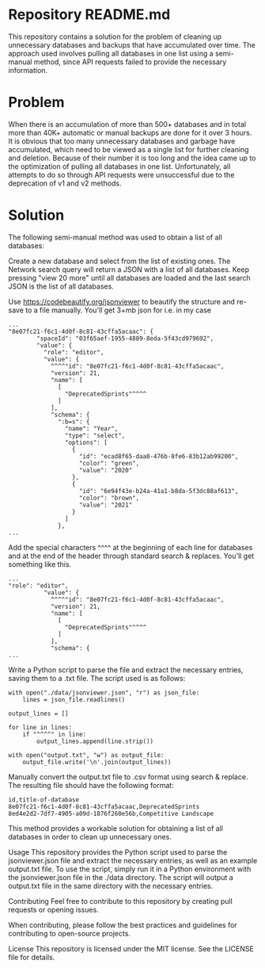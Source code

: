 # Repository README.md
This repository contains a solution for the problem of cleaning up unnecessary databases and backups that have accumulated over time. The approach used involves pulling all databases in one list using a semi-manual method, since API requests failed to provide the necessary information.

# Problem
When there is an accumulation of more than 500+ databases and in total more than 40K+ automatic or manual backups are done for it over 3 hours. It is obvious that too many unnecessary databases and garbage have accumulated, which need to be viewed as a single list for further cleaning and deletion. Because of their number it is too long and the idea came up to the optimization of pulling all databases in one list. Unfortunately, all attempts to do so through API requests were unsuccessful due to the deprecation of v1 and v2 methods.

# Solution
The following semi-manual method was used to obtain a list of all databases:

Create a new database and select from the list of existing ones. The Network search query will return a JSON with a list of all databases. Keep pressing "view 20 more" until all databases are loaded and the last search JSON is the list of all databases.

Use https://codebeautify.org/jsonviewer to beautify the structure and re-save to a file manually.
You'll get 3+mb json for i.e. in my case
```
...
"8e07fc21-f6c1-4d0f-8c81-43cffa5acaac": {
        "spaceId": "03f65aef-1955-4889-8eda-5f43cd979692",
        "value": {
          "role": "editor",
          "value": {
            ^^^^"id": "8e07fc21-f6c1-4d0f-8c81-43cffa5acaac",
            "version": 21,
            "name": [
              [
                "DeprecatedSprints"^^^^
              ]
            ],
            "schema": {
              ":b=s": {
                "name": "Year",
                "type": "select",
                "options": [
                  {
                    "id": "ecad8f65-daa0-476b-8fe6-83b12ab99200",
                    "color": "green",
                    "value": "2020"
                  },
                  {
                    "id": "6e94f43e-b24a-41a1-b8da-5f3dc88af613",
                    "color": "brown",
                    "value": "2021"
                  }
                ]
              },
...
```

Add the special characters ^^^^ at the beginning of each line for databases and at the end of the header through standard search & replaces. You'll get something like this.
```
...
"role": "editor",
          "value": {
            ^^^^"id": "8e07fc21-f6c1-4d0f-8c81-43cffa5acaac",
            "version": 21,
            "name": [
              [
                "DeprecatedSprints"^^^^
              ]
            ],
            "schema": {
...
```

Write a Python script to parse the file and extract the necessary entries, saving them to a .txt file. The script used is as follows:

```
with open("./data/jsonviewer.json", "r") as json_file:
    lines = json_file.readlines()

output_lines = []

for line in lines:
    if "^^^^" in line:
        output_lines.append(line.strip())

with open("output.txt", "w") as output_file:
    output_file.write('\n'.join(output_lines))
```

Manually convert the output.txt file to .csv format using search & replace. The resulting file should have the following format:

```
id,title-of-database
8e07fc21-f6c1-4d0f-8c81-43cffa5acaac,DeprecatedSprints
8ed4e2d2-7df7-4905-a09d-1876f260e56b,Competitive Landscape
```
This method provides a workable solution for obtaining a list of all databases in order to clean up unnecessary ones.

Usage
This repository provides the Python script used to parse the jsonviewer.json file and extract the necessary entries, as well as an example output.txt file. To use the script, simply run it in a Python environment with the jsonviewer.json file in the ./data directory. The script will output a output.txt file in the same directory with the necessary entries.

Contributing
Feel free to contribute to this repository by creating pull requests or opening issues.

When contributing, please follow the best practices and guidelines for contributing to open-source projects.

License
This repository is licensed under the MIT license. See the LICENSE file for details.
